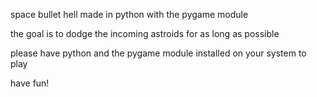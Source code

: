 space bullet hell made in python with the pygame module

the goal is to dodge the incoming astroids for as long as possible

please have python and the pygame module installed on your system to play

have fun!
